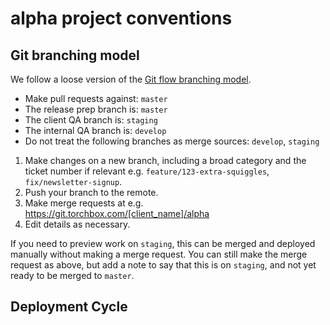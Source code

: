 # alpha project conventions

## Git branching model

We follow a loose version of the [Git flow branching model](https://nvie.com/posts/a-successful-git-branching-model/).

- Make pull requests against: `master`
- The release prep branch is: `master`
- The client QA branch is: `staging`
- The internal QA branch is: `develop`
- Do not treat the following branches as merge sources: `develop`, `staging`

1. Make changes on a new branch, including a broad category and the ticket number if relevant e.g. `feature/123-extra-squiggles`, `fix/newsletter-signup`.
2. Push your branch to the remote.
3. Make merge requests at e.g. https://git.torchbox.com/[client_name]/alpha
4. Edit details as necessary.

If you need to preview work on `staging`, this can be merged and deployed manually without making a merge request. You can still make the merge request as above, but add a note to say that this is on `staging`, and not yet ready to be merged to `master`.

## Deployment Cycle

<!-- #FIXME Developer, delete this once you have reviewed this file.
Choose a deployment approach below, and delete what you don't need.
-->

<!-- Option one, simple deployment cycle

### Simple flavour

Make sure `master` contains all the desired changes (and is pushed to the remote repository and has passed CI). Deploy to production (see [deployment documentation](deployment.md)).

-->

<!-- Option two, release-based deployment cycle

### Versioned releases

This requires a 'release' QA server running a `release-x.x.x` branch which can be considered to be a merge source.

1. Make merge requests to the branch `release-x.x.x`.
1. Add a heading `# x.x.x (yyyy-mm-dd)` to `CHANGELOG.md`, detailing what is in this release.
1. Merge `release-x.x.x` to `master`.
1. Deploy to production (see [deployment documentation](deployment.md)).
1. Tag the merge commit
    1. `git tag x.x.x`
    1. `git push --tags`
1. Create a new branch `release-x.x+1.x`, or `release-x+1.x.x` as appropriate, from `master`.

Add release notes to (docs/release-notes.md).

#### Deploying bug fixes

Urgent bug fixes should be made against the latest-deployed release, i.e. x.x.x. There is possibly already a `release-x.(x+1).x` branch in progress.

1. Pull `master`.
1. Create the bug fix branch, e.g. `hotfix/mend-squiggles`.
    1. In `CHANGELOG.md`, add a new section to `x.x.(x+1) (yyyy-mm-dd)` where
       the date is the release date.
1. If it needs client approval, or to be user-tested, deploy to staging.
1. Make a merge request from `hotfix/mend-squiggles` to `master`.
1. Once the change is approved, accept the merge request, and deploy to Production
1. Tag the merge commit
    1. `git tag x.x.(x+1)`
    1. `git push --tags`
1. Merge master into `release-(x+1).x.x`.
-->
